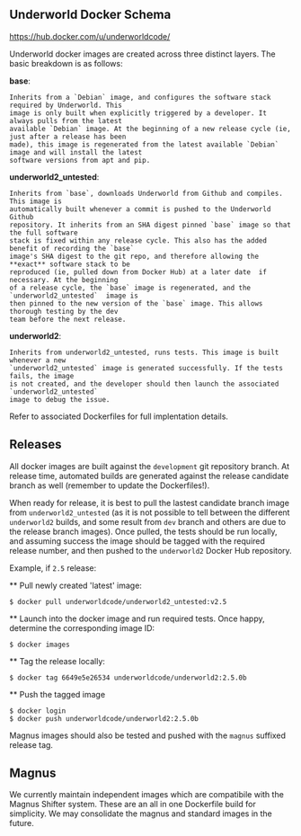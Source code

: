 Underworld Docker Schema
--------------------------------

https://hub.docker.com/u/underworldcode/

Underworld docker images are created across three distinct layers. The basic breakdown
is as follows:

**base**:

    Inherits from a `Debian` image, and configures the software stack required by Underworld. This
    image is only built when explicitly triggered by a developer. It always pulls from the latest
    available `Debian` image. At the beginning of a new release cycle (ie, just after a release has been
    made), this image is regenerated from the latest available `Debian` image and will install the latest
    software versions from apt and pip.
    
**underworld2_untested**:

    Inherits from `base`, downloads Underworld from Github and compiles. This image is
    automatically built whenever a commit is pushed to the Underworld Github
    repository. It inherits from an SHA digest pinned `base` image so that the full software
    stack is fixed within any release cycle. This also has the added benefit of recording the `base`
    image's SHA digest to the git repo, and therefore allowing the **exact** software stack to be
    reproduced (ie, pulled down from Docker Hub) at a later date  if necessary. At the beginning
    of a release cycle, the `base` image is regenerated, and the `underworld2_untested`  image is
    then pinned to the new version of the `base` image. This allows thorough testing by the dev
    team before the next release.
    
**underworld2**:

    Inherits from underworld2_untested, runs tests. This image is built whenever a new
    `underworld2_untested` image is generated successfully. If the tests fails, the image
    is not created, and the developer should then launch the associated `underworld2_untested`
    image to debug the issue.

Refer to associated Dockerfiles for full implentation details.


Releases
-----------

All docker images are built against the `development` git repository branch.  At release time,
automated builds are generated against the release candidate branch as well (remember to update
the Dockerfiles!).

When ready for release, it is best to pull the lastest candidate branch image from `underworld2_untested`
(as it is not possible to tell between the different `underworld2` builds, and some result from `dev` branch
and others are due to the release branch images).  Once pulled, the tests should be run locally, and assuming
success the image should be tagged with the required release number, and then pushed to the `underworld2`
Docker Hub repository.

Example, if `2.5` release:

** Pull newly created 'latest' image:
```
$ docker pull underworldcode/underworld2_untested:v2.5
```
** Launch into the docker image and run required tests. Once happy,
   determine the corresponding image ID:
```
$ docker images
```
** Tag the release locally:
```
$ docker tag 6649e5e26534 underworldcode/underworld2:2.5.0b
```
** Push the tagged image
```
$ docker login
$ docker push underworldcode/underworld2:2.5.0b
```

Magnus images should also be tested and pushed with the `magnus` suffixed release tag.



Magnus
---------

We currently maintain independent images which are compatibile with the Magnus Shifter system.  These
are an all in one Dockerfile build for simplicity. We may consolidate the magnus and standard images in the future. 


